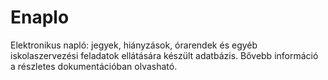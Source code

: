 # Enaplo
Elektronikus napló: jegyek, hiányzások, órarendek és egyéb iskolaszervezési feladatok ellátására készült adatbázis.
Bővebb információ a részletes dokumentációban olvasható.
